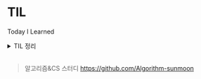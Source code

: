 # TIL

Today I Learned



<details>
<summary h1> TIL 정리</summary>

<details>
<summary> 2월 </summary> 

- 2024_02_13
    - CodingTest Leve 1  >>  4문제
- 2024_02_14
    - 인강은 비공개 정리
    - 네트워크 기본 (널널한 개발자 인프런 강의)
        - Internet 기반 네트워크 입문
        - L2 수준에서 외울 것들
- 2024_02_15
    - 네트워크 기본 (널널한 개발자)
        - L3 수준에서 외울 것들
    - JAVA 8 (백기선)
        - 함수형 인터페이스와 람다
- 2024_02_16
    - 네트워크 기본 (널널한 개발자)
        - L3 수준에서 외울 것들
    - JAVA 8 (백기선)
        - 함수형 인터페이스와 람다
        - 인터페이스의 변화
    - CodingTest Level 2 >> 1문제
- 2024_02_17
    - JAVA 8 (백기선)
        - Stream
        - Optional
    - CodingTest Level 2 >> 1문제
- 2024_02_18
    - Java 8 (백기선)
        - Date/Time
        - CompletableFuture
        - ( 완강 )
    - CodingTest Level 2 >> 1문제
- 2024_02_19
    - 네트워크 기본 (널널한 개발자)
        - L3 수준에서 외울 것들
        - L4 TCP, UDP
    - CodingTest Level 2 >> 1문제
- 2024_02_20
    - 네트워크 기본 (널널한 개발자)
        - L4 TCP, UDP
        - 웹을 이루는 핵심 기술
    - 알고리즘&CS 스터디
        - 백준 >> 1문제
        - <https://www.acmicpc.net/problem/18258>
- 2024_02_21
    - 알고리즘&CS 스터디
        - 백준 >> 2문제
        - <https://www.acmicpc.net/problem/11399>
        - <https://www.acmicpc.net/problem/17265>
- 2024_02_22
    - 알고리즘&CS 스터디
        - 백준 >> 2문제
        - <https://www.acmicpc.net/problem/1620>
        - <https://www.acmicpc.net/problem/20002>
- 2024_02_24
    - 알고리즘&CS 스터디
        - 백준 >> 1문제
        - 면접을 위한 CS 전공지식 노트
            - 싱글톤 패턴
            - 팩토리 패턴
- 2024_02_25
    - 알고리즘&CS 스터디
        - 백준 >> 1문제
        - 면접을 위한 CS
            - 전략 패턴
            - 옵저버 패턴
            - 프록시 패턴과 프록시 서버
- 2024_02_27
    - 알고리즘&CS 스터디
        - 백준 >> 2문제
        - 면접을 위한 CS
            - 이터레이터 패턴
            - 노출 패턴
            - MVC 패턴
            - MVP 패턴
            - MVVM 패턴
- 2024_02_28
    - 알고리즘&CS 스터디
        - 백준 >> 2문제
        - 면접을 위한 CS
            - OOP
            - SOLID
            - 선언형 프로그래밍
            - 명령형 (객체지향)
            - 명령형 (절차지향)
    - 사이드 프로젝트
        - vue.js 학습
            - <https://www.youtube.com/playlist?list=PLfLgtT94nNq3Br68sEe26jkOqCPK_8UQ->
- 2024_02_29
    - 알고리즘&CS 스터디
        - 백준 >> 2문제
        - CS
            - HTTP

</details>
<details>
<summary> 3월 </summary>

- 2024_03_05
    - 알고리즘&CS 스터디
        - 백준 >> 2문제
        - CS
            - RESTful
    - wanted 프리온보딩 백엔드 챌린지
        - 1회차
            - scaling을 고려한 서비스 아키텍처
    - 사이드 프로젝트
        - vue.js 학습
            - 이전 학습 영상
- 2024_03_06
    - 알고리즘&CS 스터디
        - 백준 >> 2문제
    - wanted 프리온보딩 백엔드 챌린지
        - SNS 뉴스 피드 서비스 설계
    - 사이드 프로젝트
        - vue.js 학습
- 2024_03_07
    - 알고리즘&CS 스터디
        - 백준 >> 2문제
    - 사이드 프로젝트
        - vue.js
        - github action
- 2024_03_08
    - 알고리즘&CS 스터디
        - 백준 >> 2문제
    - 사이드 프로젝트
        - vue.js
            - Home 페이지 구현
            - Login 페이지 구현
- 2024_03_09
    - 알고리즘&CS 스터디
        - 백준 >> 2문제
    - 사이드 프로젝트
        - spring security + jwt 학습
- 2024_03_13
    - 알고리즘&CS 스터디
        - 백준 >> 1문제
        - OS
            - 운영체제, 메모리
            - 공유자원, 교착상태
    - 사이드 프로젝트
        - spring security + jwt
        - spring security + oauth2 + jwt
    - 원티드 프리온보딩 백엔드 챌린지
        - 영상 스트리밍 및 업로드
        - GPT 활용
        - AWS ECS CI/CD
- 2024_03_14
    - 사이드 프로젝트
        - spring security + jwt + oauth2
- 2024_03_15
    - 사이드 프로젝트
        - spring security + jwt + oauth2
            - 소셜 로그인 구현
                - 구글, 네이버, 카카오
- 2024_03_16
    - 사이드 프로젝트
        -spring security + jwt + oauth2
            - 로그인 문제 해결
    - 알고리즘&CS 스터디
        - DB
            - 트랜잭션
- 2024_03_17
    - 알고리즘&CS 스터디
        - 백준 >> 1문제
    - 사이드 프로젝트
        - Spring security + jwt + OAuth2
            - 로그인/로그아웃 API 구현
- 2024_03_18
    - 알고리즘&CS 스터디
        - 백준 >> 1문제
        - DB
            - 무결성
    - 사이드 프로젝트
        - 로그인/로그아웃 Spring API 구현 완료
        - 로그인 관련 Vue.js 구현 완료
- 2024_03_19
    - 알고리즘&CS 스터디
        - 백준 >> 1문제
        - DB
            - ERD, 정규화
    - 사이드 프로젝트
        - 로그인 모달창 추가
        - openvidu를 사용한 WebRTC 방법 학습
- 2024_03_20
    - 알고리즘&CS 스터디
        - 백준 >> 1문제
        - DB
            - 인덱스
    - 사이드 프로젝트
        - openvidu
- 2024_03_21
    - 알고리즘&CS 스터디
        - 백준 >> 1문제
    - 사이드 프로젝트
        - 개발 순서 변경
            - openvidu를 활용한 화상회의를 후순위로 변경
        - Redis로 Refresh Token을 관리하기 위해 spring data redis 연결

</details>
</details>
<br>


> 알고리즘&CS 스터디
<https://github.com/Algorithm-sunmoon>
